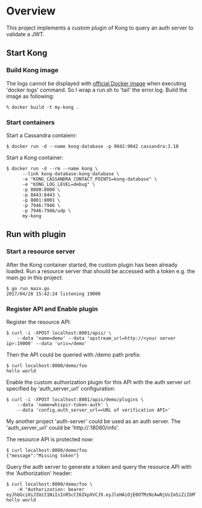 # Overview

This project implements a custom plugin of Kong to query an auth server to validate a JWT.

## Start Kong

### Build Kong image

The logs cannot be displayed with [official Docker image](https://hub.docker.com/_/kong/) 
when executing 'docker logs' command. So I wrap a run.sh to 'tail' the error.log. Build the 
image as following:

```
% docker build -t my-kong .
```

### Start containers

Start a Cassandra contaienr:

```
$ docker run -d --name kong-database -p 9042:9042 cassandra:3.10
```

Start a Kong container:

```
$ docker run -d --rm --name kong \
      --link kong-database:kong-database \
      -e "KONG_CASSANDRA_CONTACT_POINTS=kong-database" \
      -e "KONG_LOG_LEVEL=debug" \
      -p 8000:8000 \
      -p 8443:8443 \
      -p 8001:8001 \
      -p 7946:7946 \
      -p 7946:7946/udp \
      my-kong
```

## Run with plugin

### Start a resource server

After the Kong container started, the custom plugin has been already loaded. Run a resource
server that should be accessed with a token e.g. the main.go in this project:

```
$ go run main.go 
2017/04/28 15:42:24 listening 19000
```

### Register API and Enable plugin

Register the resource API:

```
$ curl -i -XPOST localhost:8001/apis/ \
    --data 'name=demo' --data 'upstream_url=http://<your server ip>:19000' --data 'uris=/demo'
```

Then the API could be queried with /demo path prefix:

```
$ curl localhost:8000/demo/foo
hello world
```

Enable the custom authorization plugin for this API with the auth server url specified by 
'auth_server_url' configuration:

```
$ curl -i -XPOST localhost:8001/apis/demo/plugins \
    --data 'name=whispir-token-auth' \
    --data 'config.auth_server_url=<URL of verification API>'
```

My another project 'auth-server' could be used as an auth server. The 'auth_server_url' could
be 'http://<your server ip>:18080/info'.

The resource API is protected now:

```
$ curl localhost:8000/demo/foo
{"message":"Missing token"}
```

Query the auth server to generate a token and query the resource API with the 'Authorization' 
header:

```
$ curl localhost:8000/demo/foo \
    -H "Authorization: bearer eyJhbGciOiJIUzI1NiIsInR5cCI6IkpXVCJ9.eyJleHAiOjE0OTMzNzAwNjUsIm5iZiI6MTQ5MzM2NjQ2NSwiaWF0IjoxNDkzMzY2NDY1LCJjbGllbnRfaWQiOiI1Si1iMHRNclRGUzNBeExuckNmSDVBIn0.XUMUYMrrtKRKS11fVOvy4Vr4whS9ffRIxOQ_psSubwo"
hello world
```